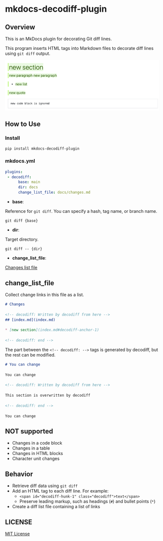 # mkdocs-decodiff-plugin

## Overview

This is an MkDocs plugin for decorating Git diff lines.

This program inserts HTML tags into Markdown files to decorate diff lines using `git diff` output.

![decoration-image](https://raw.githubusercontent.com/kkAyataka/mkdocs-decodiff-plugin/refs/heads/main/docs/_res/decoration-image.png)

## How to Use

### Install

```shell
pip install mkdocs-decodiff-plugin
```

### mkdocs.yml

```yml
plugins:
 - decodiff:
      base: main
      dir: docs
      change_list_file: docs/changes.md
```

* **base**:

 Reference for `git diff`. You can specify a hash, tag name, or branch name.

 ```
 git diff {base}
 ```
* **dir**:

 Target directory.

 ```
 git diff -- {dir}
 ```

* **change_list_file**:
  
 [Changes list file](#change_list_file)


## change_list_file

Collect change links in this file as a list.

```markdown
# Changes

<!-- decodiff: Written by decodiff from here -->
## [index.md](index.md)

* [new section](index.md#decodiff-anchor-1)

<!-- decodiff: end -->
```

The part between the `<!-- decodiff: -->` tags is generated by decodiff, but the rest can be modified.

```markdown
# You can change

You can change

<!-- decodiff: Written by decodiff from here -->

This section is overwritten by decodiff

<!-- decodiff: end -->

You can change
```

## NOT supported

* Changes in a code block
* Changes in a table
* Changes in HTML blocks
* Character unit changes

## Behavior

* Retrieve diff data using `git diff`
* Add an HTML tag to each diff line. For example:
    * `<span id="decodiff-hunk-1" class="decodiff">text</span>`
    * Preserve leading markup, such as headings (`#`) and bullet points (`*`)
* Create a diff list file containing a list of links

## LICENSE

[MIT License](../LICENSE)

